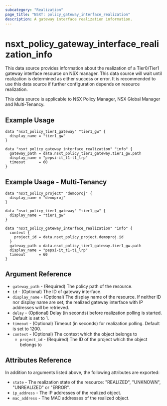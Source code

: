 ```yaml
---
subcategory: "Realization"
page_title: "NSXT: policy_gateway_interface_realization"
description: A gateway interface realization information.
---
```


# nsxt_policy_gateway_interface_realization_info

This data source provides information about the realization of a Tier0/Tier1 gateway interface resource on NSX manager. This data source will wait until realization is determined as either success or error. It is recommended to use this data source if further configuration depends on resource realization.

This data source is applicable to NSX Policy Manager, NSX Global Manager and Multi-Tenancy.

## Example Usage

```hcl
data "nsxt_policy_tier1_gateway" "tier1_gw" {
  display_name = "tier1_gw"
}

data "nsxt_policy_gateway_interface_realization" "info" {
  gateway_path = data.nsxt_policy_tier1_gateway.tier1_gw.path
  display_name = "pepsi-it_t1-t1_lrp"
  timeout      = 60
}
```

## Example Usage - Multi-Tenancy

```hcl
data "nsxt_policy_project" "demoproj" {
  display_name = "demoproj"
}

data "nsxt_policy_tier1_gateway" "tier1_gw" {
  display_name = "tier1_gw"
}

data "nsxt_policy_gateway_interface_realization" "info" {
  context {
    project_id = data.nsxt_policy_project.demoproj.id
  }
  gateway_path = data.nsxt_policy_tier1_gateway.tier1_gw.path
  display_name = "pepsi-it_t1-t1_lrp"
  timeout      = 60
}
```

## Argument Reference

* `gateway_path` - (Required) The policy path of the resource.
* `id`  - (Optional) The ID of gateway interface.
* `display_name` - (Optional) The display name of the resource. If neither ID nor display name are set, the realized gateway interface with IP addresses will be retrieved.
* `delay` - (Optional) Delay (in seconds) before realization polling is started. Default is set to 1.
* `timeout` - (Optional) Timeout (in seconds) for realization polling. Default is set to 1200.
* `context` - (Optional) The context which the object belongs to
  * `project_id` - (Required) The ID of the project which the object belongs to

## Attributes Reference

In addition to arguments listed above, the following attributes are exported:

* `state` - The realization state of the resource: "REALIZED", "UNKNOWN", "UNREALIZED" or "ERROR".
* `ip_address` - The IP addresses of the realized object.
* `mac_address` - The MAC addresses of the realized object.
